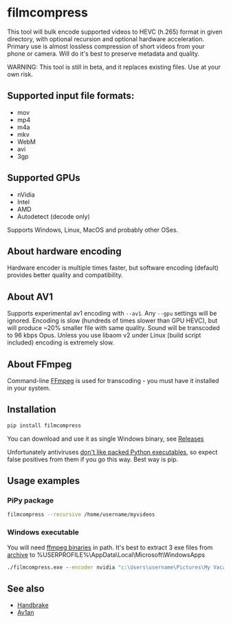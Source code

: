 # filmcompress

This tool will bulk encode supported videos to HEVC (h.265) format in given directory, with optional recursion
and optional hardware acceleration. Primary use is almost lossless compression of short videos from your 
phone or camera. Will do it's best to preserve metadata and quality.

WARNING: This tool is still in beta, and it replaces existing files. Use at your own risk.

## Supported input file formats:

* mov
* mp4
* m4a
* mkv
* WebM
* avi
* 3gp

## Supported GPUs

* nVidia
* Intel
* AMD
* Autodetect (decode only)

Supports Windows, Linux, MacOS and probably other OSes.

## About hardware encoding

Hardware encoder is multiple times faster, but software encoding (default) provides better quality and compatibility.

## About AV1

Supports experimental av1 encoding with `--av1`. Any `--gpu` settings will be ignored. Encoding is slow (hundreds of
times slower than GPU HEVC), but will produce ~20% smaller file with same quality. Sound will be transcoded to 96 kbps
Opus. Unless you use libaom v2 under Linux (build script included) encoding is extremely slow.

## About FFmpeg

Command-line [FFmpeg](https://ffmpeg.org/) is used for transcoding - you must have it installed in your system.

## Installation

```sh
pip install filmcompress
```

You can download and use it as single Windows binary, see [Releases](https://github.com/varnav/filmcompress/releases/)

Unfortunately antiviruses [don't like packed Python executables](https://github.com/pyinstaller/pyinstaller/issues?q=is%3Aissue+virus), so expect false positives from them if you go this way. Best way is pip.

## Usage examples

### PiPy package

```sh
filmcompress --recursive /home/username/myvideos
```

### Windows executable

You will need [ffmpeg binaries](https://www.gyan.dev/ffmpeg/builds/) in path. It's best to
extract 3 exe files from [archive](https://www.gyan.dev/ffmpeg/builds/ffmpeg-git-essentials.7z) to %USERPROFILE%\AppData\Local\Microsoft\WindowsApps

```cmd
./filmcompress.exe --encoder nvidia "c:\Users\username\Pictures\My Vacation"
```

## See also

* [Handbrake](https://handbrake.fr/)
* [Av1an](https://github.com/master-of-zen/Av1an)